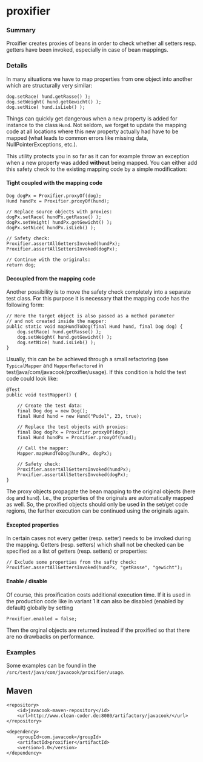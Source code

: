 # proxifier

### Summary
Proxifier creates proxies of beans in order to check whether all setters resp. getters 
have been invoked, especially in case of bean mappings.

### Details
In many situations we have to map properties from one object into another which are 
structurally very similar:

    dog.setRace( hund.getRasse() );
    dog.setWeight( hund.getGewicht() );
    dog.setNice( hund.isLieb() );
    
Things can quickly get dangerous when a new property is added for instance to the class 
<code>Hund</code>. Not seldom, we forget to update the mapping code at all locations 
where this new property actually had have to be mapped (what leads to common errors like 
missing data, NullPointerExceptions, etc.).

This utility protects you in so far as it can for example throw an exception when a new 
property was added **without** being mapped. You can either add this safety check to the 
existing mapping code by a simple modification:

#### Tight coupled with the mapping code

    Dog dogPx = Proxifier.proxyOf(dog);
    Hund hundPx = Proxifier.proxyOf(hund);

    // Replace source objects with proxies:
    dogPx.setRace( hundPx.getRasse() );
    dogPx.setWeight( hundPx.getGewicht() );
    dogPx.setNice( hundPx.isLieb() );
    
    // Safety check:
    Proxifier.assertAllGettersInvoked(hundPx);
    Proxifier.assertAllSettersInvoked(dogPx);
    
    // Continue with the originals:
    return dog;
    
#### Decoupled from the mapping code
    
Another possibility is to move the safety check completely into a separate test class.
For this purpose it is necessary that the mapping code has the following form:

    // Here the target object is also passed as a method parameter
    // and not created inside the mapper:
    public static void mapHundToDog(final Hund hund, final Dog dog) {
        dog.setRace( hund.getRasse() );
        dog.setWeight( hund.getGewicht() );
        dog.setNice( hund.isLieb() );
    }   
    
Usually, this can be be achieved through a small refactoring (see <code>TypicalMapper</code> 
and <code>MapperRefactored</code> in test/java/com/javacook/proxifier/usage). If this 
condition is hold the test code could look like:

    @Test
    public void testMapper() {

        // Create the test data:
        final Dog dog = new Dog();
        final Hund hund = new Hund("Pudel", 23, true);

        // Replace the test objects with proxies:
        final Dog dogPx = Proxifier.proxyOf(dog);
        final Hund hundPx = Proxifier.proxyOf(hund);

        // Call the mapper:
        Mapper.mapHundToDog(hundPx, dogPx);

        // Safety check:
        Proxifier.assertAllGettersInvoked(hundPx);
        Proxifier.assertAllSettersInvoked(dogPx);
    }

The proxy objects propagate the bean mapping to the original objects 
(here <code>dog</code> and <code>hund</code>). I.e., the properties of the originals 
are automatically mapped as well. So, the proxified objects should only be used in the 
set/get code regions, the further execution can be continued using the originals again.

#### Excepted properties
In certain cases not every getter (resp. setter) needs to be invoked during the mapping.
Getters (resp. setters) which shall not be checked can be specified as a list of getters 
(resp. setters) or properties:
     
    // Exclude some properties from the safty check: 
    Proxifier.assertAllGettersInvoked(hundPx, "getRasse", "gewicht");

#### Enable / disable
Of course, this proxification costs additional execution time. If it is
used in the production code like in variant 1 it can also be disabled (enabled by default) 
globally by setting

    Proxifier.enabled = false;
    
Then the orginal objects are returned instead if the proxified so that there are no 
drawbacks on performance.    
    
### Examples
 
Some examples can be found in the <code>/src/test/java/com/javacook/proxifier/usage</code>.
     
## Maven

    <repository>
        <id>javacook-maven-repository</id>
        <url>http://www.clean-coder.de:8080/artifactory/javacook/</url>
    </repository>

    <dependency> 
        <groupId>com.javacook</groupId>
        <artifactId>proxifier</artifactId>
        <version>1.0</version>
    </dependency>